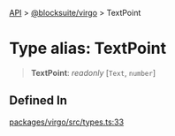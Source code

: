[API](../../../index.md) > [@blocksuite/virgo](../index.md) > TextPoint

# Type alias: TextPoint

> **TextPoint**: *readonly* [`Text`, `number`]

## Defined In

[packages/virgo/src/types.ts:33](https://github.com/Saul-Mirone/blocksuite/blob/f2324b82e/packages/virgo/src/types.ts#L33)
